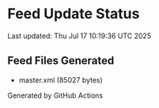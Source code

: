 # Feed Update Status
Last updated: Thu Jul 17 10:19:36 UTC 2025

## Feed Files Generated
- master.xml (85027 bytes)

Generated by GitHub Actions
